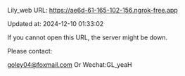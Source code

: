 Lily_web URL: https://ae6d-61-165-102-156.ngrok-free.app

Updated at: 2024-12-10 01:33:02

If you cannot open this URL, the server might be down.

Please contact: 

goley04@foxmail.com Or Wechat:GL_yeaH